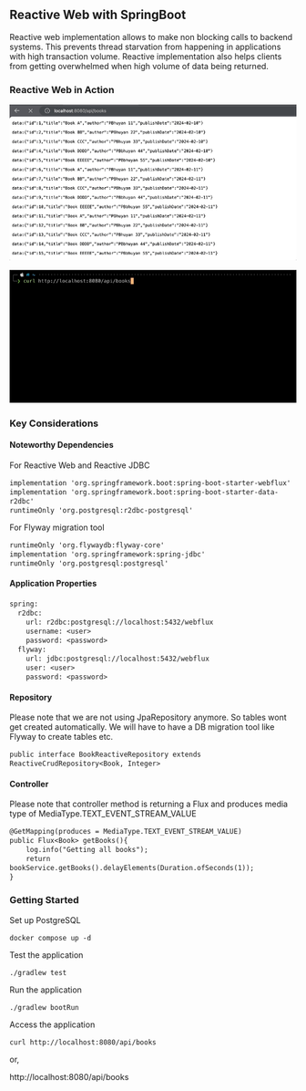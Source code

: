 ## Reactive Web with SpringBoot

Reactive web implementation allows to make non blocking calls to backend systems. This prevents thread starvation
from happening in applications with high transaction volume. Reactive implementation also helps clients from getting overwhelmed when high volume of
data being returned. 

### Reactive Web in Action
![webflux-edge.gif](src%2Fmain%2Fresources%2Fstatic%2Fwebflux-edge.gif)

![webflux-curl.gif](src%2Fmain%2Fresources%2Fstatic%2Fwebflux-curl.gif)

### Key Considerations

#### Noteworthy Dependencies

For Reactive Web and Reactive JDBC
```
implementation 'org.springframework.boot:spring-boot-starter-webflux'
implementation 'org.springframework.boot:spring-boot-starter-data-r2dbc'
runtimeOnly 'org.postgresql:r2dbc-postgresql'
```

For Flyway migration tool
```
runtimeOnly 'org.flywaydb:flyway-core'
implementation 'org.springframework:spring-jdbc'
runtimeOnly 'org.postgresql:postgresql'
```

#### Application Properties

```agsl
spring:
  r2dbc:
    url: r2dbc:postgresql://localhost:5432/webflux
    username: <user>
    password: <password>
  flyway:
    url: jdbc:postgresql://localhost:5432/webflux
    user: <user>
    password: <password>
```

#### Repository

Please note that we are not using JpaRepository anymore. So tables wont get
created automatically. We will have to have a DB migration tool like Flyway to create 
tables etc.

```
public interface BookReactiveRepository extends ReactiveCrudRepository<Book, Integer>
```
#### Controller
Please note that controller method is returning a Flux and produces 
media type of MediaType.TEXT_EVENT_STREAM_VALUE
```
@GetMapping(produces = MediaType.TEXT_EVENT_STREAM_VALUE)
public Flux<Book> getBooks(){
    log.info("Getting all books");
    return bookService.getBooks().delayElements(Duration.ofSeconds(1));
}
```

### Getting Started
Set up PostgreSQL
```
docker compose up -d
```
Test the application
```
./gradlew test
```
Run the application
```
./gradlew bootRun
```

Access the application

```agsl
curl http://localhost:8080/api/books
```
or,

http://localhost:8080/api/books



